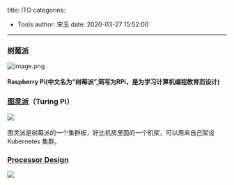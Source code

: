 title: ITO
categories:
 - Tools
author: 宋玉
date: 2020-03-27 15:52:00
---

### [树莓派](https://www.raspberrypi.org/)
![image.png](https://cdn.nlark.com/yuque/0/2020/png/394169/1582640250586-77b27b4c-7a41-4fae-b589-34643224586b.png#align=left&display=inline&height=765&name=image.png&originHeight=1530&originWidth=2872&size=4376686&status=done&style=none&width=1436)<br />
<br />**Raspberry Pi(中文名为“树莓派”,简写为RPi，是为学习计算机编程教育而设计)**

### [图灵派](https://turingpi.com/)（Turing Pi）
![](https://cdn.nlark.com/yuque/0/2020/jpeg/394169/1585295496174-36161d36-21a0-42a6-8261-734bce93dccc.jpeg#align=left&display=inline&height=500&originHeight=500&originWidth=750&size=0&status=done&style=none&width=750)<br />
<br />图灵派是树莓派的一个集群板，好比机房里面的一个机架，可以用来自己架设 Kubernetes 集群。

### [Processor Design](http://www.gamezero.com/team-0/articles/math_magic/micro/index.html)
![](https://cdn.nlark.com/yuque/0/2020/png/394169/1583055008629-0a3e78e6-36a2-4de9-bd0d-4cc26dc3ffdb.png#align=left&display=inline&height=769&originHeight=769&originWidth=1440&size=0&status=done&style=none&width=1440)
